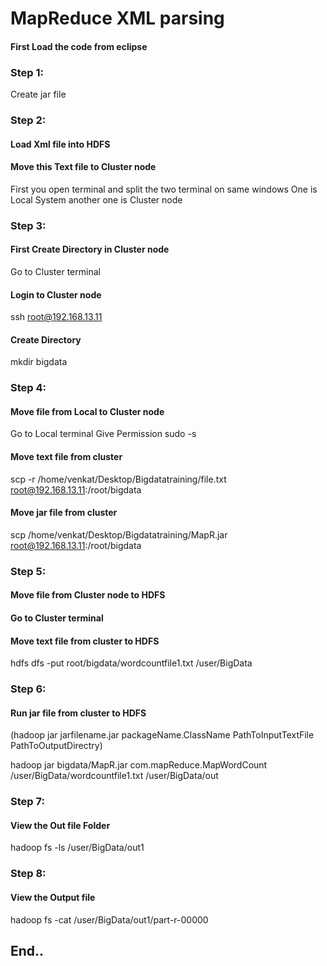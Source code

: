 # MapReduce XML parsing
#### First Load the code from eclipse
### Step 1:
Create jar file 
### Step 2:
#### Load Xml file into HDFS
#### Move this Text file to Cluster node
First you open terminal and split the two terminal on same windows 
One is Local System another one is Cluster node
### Step 3:
#### First Create Directory in Cluster node
Go to Cluster terminal
#### Login to Cluster node
ssh root@192.168.13.11
#### Create Directory
mkdir bigdata
### Step 4:
#### Move file from Local to Cluster node
Go to Local terminal
Give Permission
sudo -s
#### Move text file from cluster
scp -r /home/venkat/Desktop/Bigdatatraining/file.txt root@192.168.13.11:/root/bigdata
#### Move jar file from cluster
scp /home/venkat/Desktop/Bigdatatraining/MapR.jar root@192.168.13.11:/root/bigdata
### Step 5:
#### Move file from  Cluster node to HDFS
#### Go to Cluster terminal
#### Move text file from cluster to HDFS
hdfs dfs -put root/bigdata/wordcountfile1.txt /user/BigData
### Step 6:
#### Run jar file from cluster to HDFS
(hadoop jar jarfilename.jar packageName.ClassName  PathToInputTextFile PathToOutputDirectry)

hadoop jar bigdata/MapR.jar com.mapReduce.MapWordCount /user/BigData/wordcountfile1.txt /user/BigData/out
### Step 7:
#### View the Out file Folder
hadoop fs -ls /user/BigData/out1
### Step 8:
#### View the Output file
hadoop fs -cat /user/BigData/out1/part-r-00000
## End..
